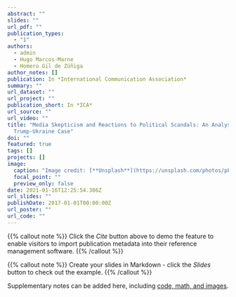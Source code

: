 ```yaml
---
abstract: ""
slides: ""
url_pdf: ""
publication_types:
  - "1"
authors:
  - admin
  - Hugo Marcos-Marne
  - Homero Gil de Zúñiga
author_notes: []
publication: In *International Communication Association*
summary: ""
url_dataset: ""
url_project: ""
publication_short: In *ICA*
url_source: ""
url_video: ""
title: "Media Skepticism and Reactions to Political Scandals: An Analysis of the
  Trump-Ukraine Case"
doi: ""
featured: true
tags: []
projects: []
image:
  caption: "Image credit: [**Unsplash**](https://unsplash.com/photos/pLCdAaMFLTE)"
  focal_point: ""
  preview_only: false
date: 2021-01-16T12:25:54.386Z
url_slides: ""
publishDate: 2017-01-01T00:00:00Z
url_poster: ""
url_code: ""
---
```


{{% callout note %}}
Click the *Cite* button above to demo the feature to enable visitors to import publication metadata into their reference management software.
{{% /callout %}}

{{% callout note %}}
Create your slides in Markdown - click the *Slides* button to check out the example.
{{% /callout %}}

Supplementary notes can be added here, including [code, math, and images](https://wowchemy.com/docs/writing-markdown-latex/).
